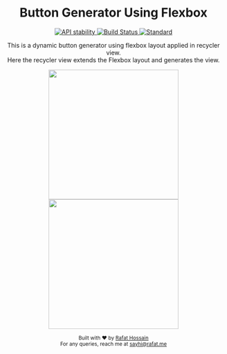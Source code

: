 <h1 align="center">Button Generator Using Flexbox</h1>

<p align="center">
  <!-- Stability -->
  <a href="#">
    <img src="https://img.shields.io/badge/stability-experimental-orange.svg?style=flat-square"
      alt="API stability" />
  </a>
  <!-- Build Status -->
  <a href="#">
    <img src="https://img.shields.io/travis/choojs/choo/master.svg?style=flat-square"
      alt="Build Status" />
  </a>
  <!-- Standard -->
  <a href="#">
    <img src="https://img.shields.io/badge/code%20style-standard-brightgreen.svg?style=flat-square"
      alt="Standard" />
  </a>
</p>

<p align="center">
  This is a dynamic button generator using flexbox layout applied in recycler view.
  </br>
  Here the recycler view extends the Flexbox layout and generates the view.
</p>

<p align="center">
  <img src="https://i.ibb.co/35KVypM/Screenshot-1557255037.png" width="300px">
  <img src="https://i.ibb.co/p390QZb/Screenshot-1557255258.png" width="300px">
</p>

<p align="center">
  <sub>Built with ❤︎ by <a href="https://rafat.me/">Rafat Hossain</a></sub></br>
  <sub>For any queries, reach me at <a href="mailto:sayhi@rafat.me">sayhi@rafat.me</a></sub>
</p>
